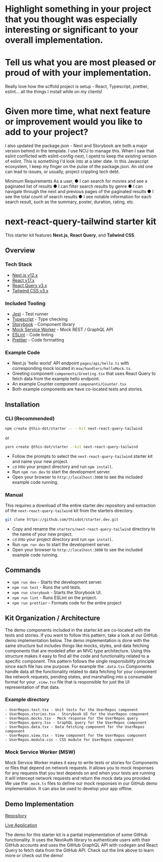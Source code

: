 # Highlight something in your project that you thought was especially interesting or significant to your overall implementation.

# Tell us what you are most pleased or proud of with your implementation.

Really love how the scffold project is setup - React, Typescript, prettier, eslint... all the things I install while on my clients!

# Given more time, what next feature or improvement would you like to add to your project?

I also updated the package.json - Next and Storybook are both a major version behind in the template. I use NCU to manage this. When I saw that eslint conflicted with eslint-config-next, I opetd to keep the existing version of eslint. This is something I'd look into at a later date. In this Javascript ecosystem, I keep my finger on the pulse of the package.json. An old one can lead to issues, or usually, project crippling tech debt.

Minimum Requirements
As a user,
● I can search for movies and see a paginated list of results
● I can filter search results by genre
● I can navigate through the next and previous pages of the paginated results
● I see the total count of search results
● I see notable information for each search result, such as the summary, poster,
duration, rating, etc.

# next-react-query-tailwind starter kit

This starter kit features **Next.js**, **React Query**, and **Tailwind CSS**.

## Overview

### Tech Stack

- [Next.js v12.x](https://nextjs.org)
- [React v17.x](https://reactjs.org)
- [React Query v3.x](https://react-query.tanstack.com/)
- [Tailwind CSS v3.x](https://tailwindcss.com/)

### Included Tooling

- [Jest](https://jestjs.io/) - Test runner
- [Typescript](https://www.typescriptlang.org/) - Type checking
- [Storybook](https://storybook.js.org/) - Component library
- [Mock Service Worker](https://mswjs.io/) - Mock REST / GraphQL API
- [ESLint](https://eslint.org/) - Code linting
- [Prettier](https://prettier.io/) - Code formatting

### Example Code

- Next.js 'hello world' API endpoint `pages/api/hello.ts` with corresponding mock located in `msw/handlers/helloMock.ts`.
- Greeting component `components/Greeting.tsx` that uses React Query to fetch data from the example hello endpoint.
- An example Counter component `components/Counter.tsx`
- Both example components are have co-located tests and stories.

## Installation

### CLI (Recommended)

```bash
npm create @this-dot/starter -- --kit next-react-query-tailwind
```

or

```bash
yarn create @this-dot/starter --kit next-react-query-tailwind
```

- Follow the prompts to select the `next-react-query-tailwind` starter kit and name your new project.
- `cd` into your project directory and run `npm install`.
- Run `npm run dev` to start the development server.
- Open your browser to `http://localhost:3000` to see the included example code running.

### Manual

This requires a download of the entire starter.dev repository and extraction of the `next-react-query-tailwind` kit from the starters directory.

```bash
git clone https://github.com/thisdot/starter.dev.git
```

- Copy and rename the `starters/next-react-query-tailwind` directory to the name of your new project.
- `cd` into your project directory and run `npm install`.
- Run `npm run dev` to start the development server.
- Open your browser to `http://localhost:3000` to see the included example code running.

## Commands

- `npm run dev` - Starts the development server.
- `npm run test` - Runs the unit tests.
- `npm run storybook` - Starts the Storybook UI.
- `npm run lint` - Runs ESLint on the project.
- `npm run prettier` - Formats code for the entire project

## Kit Organization / Architecture

The demo components included in the starter.kit are co-located with the tests and stories. If you want to follow this pattern, take a look at our GitHub demo implementation below. The demo implementation is done with the same structure but includes things like mocks, styles, and data fetching components that are modeled after an MVC type architecture. Using this structure makes it easy to find all the code and functionality related to a specific component. This pattern follows the single responsibility principle since each file has one purpose. For example the `.data.tsx` Components handle data all the functionality related to data fetching for your component like network requests, pending states, and marshalling into a consumable format for your `.view.tsx` file that is responsible for just the UI representation of that data.

### Example directory

```
- UserRepos.test.tsx - Unit tests for the UserRepos component
- UserRepos.stories.tsx - Storybook UI for the UserRepos component
- UserRepos.mocks.tsx - Mock response for the UserRepos query
- UserRepos.query.tsx - GraphQL query for the UserRepos component
- UserRepos.data.tsx - Data fetching component for the UserRepos component
- UserRepos.view.tsx - View component for the UserRepos component
- UserRepos.module.css - CSS module for UserRepos component
```

### Mock Service Worker (MSW)

Mock Service Worker makes it easy to write tests or stories for Components or files that depend on network requests. It allows you to mock responses for any requests that you test depends on and when your tests are running it will intercept network requests and return the mock data you provided. We use the `.mock.ts` files to define our mock responses in our GitHub demo implementation. It can also be used to develop your app offline.

## Demo Implementation

[Repository](https://github.com/thisdot/starter.dev-github-showcases/tree/main/next-react-query-tailwind)

[Live Application](https://next-react-query-tailwind.starter.dev/)

The demo for this starter kit is a partial implementation of some GitHub functionality. It uses the NextAuth library to authenticate users with their GitHub accounts and uses the GitHub GraphQL API with codegen and React Query to fetch data from the GitHub API. Check out the link above to learn more or check out the demo!
